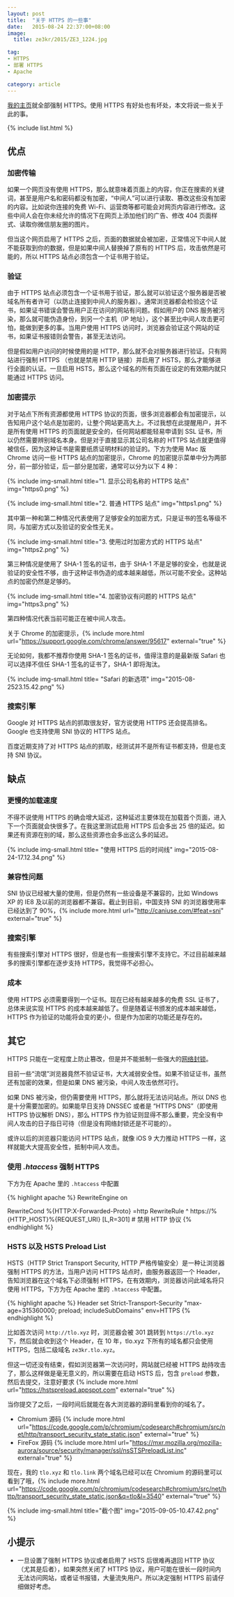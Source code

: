 ```yaml
---
layout: post
title:  "关于 HTTPS 的一些事"
date:   2015-08-24 22:37:00+08:00
image:
  title: ze3kr/2015/ZE3_1224.jpg

tag: 
- HTTPS
- 部署 HTTPS
- Apache

category: article
---
```

[我的主页](/)就全部强制 HTTPS。使用 HTTPS 有好处也有坏处，本文将说一些关于此的事。

{% include list.html %}

## 优点

### 加密传输

如果一个网页没有使用 HTTPS，那么就意味着页面上的内容，你正在搜索的关键词，甚至是用户名和密码都没有加密，“中间人”可以进行读取、篡改这些没有加密的内容。比如说你连接的免费 Wi-Fi、运营商等都可能会对网页内容进行修改。这些中间人会在你未经允许的情况下在网页上添加他们的广告、修改 404 页面样式、读取你微信朋友圈的图片。

但当这个网页启用了 HTTPS 之后，页面的数据就会被加密，正常情况下中间人就不能获取到你的数据，但是如果中间人替换掉了原有的 HTTPS 后，攻击依然是可能的，所以 HTTPS 站点必须包含一个证书用于验证。

### 验证

由于 HTTPS 站点必须包含一个证书用于验证，那么就可以验证这个服务器是否被域名所有者许可（以防止连接到中间人的服务器）。通常浏览器都会检验这个证书，如果证书错误会警告用户正在访问的网站有问题。假如用户的 DNS 服务被污染，那么就可能伪造身份，到另一个主机（IP 地址），这个甚至比中间人攻击更可怕，能做到更多的事。当用户使用 HTTPS 访问时，浏览器会验证这个网站的证书，如果证书报错则会警告，甚至无法访问。

但是假如用户访问的时候使用的是 HTTP，那么就不会对服务器进行验证。只有网站进行强制 HTTPS （也就是禁用 HTTP 链接）并启用了 HSTS，那么才能够进行全面的认证。一旦启用 HSTS，那么这个域名的所有页面在设定的有效期内就只能通过 HTTPS 访问。

### 加密提示

对于站点下所有资源都使用 HTTPS 协议的页面，很多浏览器都会有加密提示，以告知用户这个站点是加密的，让整个网站更高大上。不过我想在此提醒用户，并不是所有使用 HTTPS 的页面就是安全的，任何网站都能轻易申请到 SSL 证书，所以仍然需要辨别域名本身。但是对于直接显示其公司名称的 HTTPS 站点就更值得被信任，因为这种证书是需要纸质证明材料的验证的。下方为使用 Mac 版 Chrome 访问一些 HTTPS 站点的加密提示，Chrome 的加密提示菜单中分为两部分，前一部分验证，后一部分是加密，通常可以分为以下 4 种：

{% include img-small.html title="1. 显示公司名称的 HTTPS 站点" img="https0.png" %}

{% include img-small.html title="2. 普通 HTTPS 站点" img="https1.png" %}

其中第一种和第二种情况代表使用了足够安全的加密方式，只是证书的签名等级不同，与加密方式以及验证的安全性无关。

{% include img-small.html title="3. 使用过时加密方式的 HTTPS 站点" img="https2.png" %}

第三种情况是使用了 SHA-1 签名的证书，由于 SHA-1 不是足够的安全，也就是说验证的安全性不够，由于这种证书伪造的成本越来越低，所以可能不安全。这种站点的加密仍然是足够的。

{% include img-small.html title="4. 加密协议有问题的 HTTPS 站点" img="https3.png" %}

第四种情况代表当前可能正在被中间人攻击。

关于 Chrome 的加密提示，{% include more.html url="https://support.google.com/chrome/answer/95617" external="true" %}

无论如何，我都不推荐你使用 SHA-1 签名的证书，值得注意的是最新版 Safari 也可以选择不信任 SHA-1 签名的证书了，SHA-1 即将淘汰。

{% include img-small.html title= "Safari 的新选项" img="2015-08-2523.15.42.png" %}

### 搜索引擎

Google 对 HTTPS 站点的抓取很友好，官方说使用 HTTPS 还会提高排名。Google 也支持使用 SNI 协议的 HTTPS 站点。

百度近期支持了对 HTTPS 站点的抓取，经测试并不是所有证书都支持，但是也支持 SNI 协议。

## 缺点

### 更慢的加载速度

不得不说使用 HTTPS  的确会增大延迟，这种延迟主要体现在加载首个页面，进入下一个页面就会快很多了。在我这里测试启用 HTTPS 后会多出 25 倍的延迟。如果还有资源在别的域，那么这些资源也会多出这么多的延迟。

{% include img-small.html title= "使用 HTTPS 后的时间线" img="2015-08-24-17.12.34.png" %}

### 兼容性问题

SNI 协议已经被大量的使用，但是仍然有一些设备是不兼容的，比如 Windows XP 的 IE8 及以前的浏览器都不兼容。截止到目前，中国支持 SNI 的浏览器使用率已经达到了 90%，{% include more.html url="http://caniuse.com/#feat=sni" external="true" %}

### 搜索引擎

有些搜索引擎对 HTTPS 很好，但是也有一些搜索引擎不支持它。不过目前越来越多的搜索引擎都在逐步支持 HTTPS，我觉得不必担心。

### 成本

使用 HTTPS 必须需要得到一个证书。现在已经有越来越多的免费 SSL 证书了，总体来说实现 HTTPS 的成本越来越低了。但是随着证书颁发的成本越来越低，HTTPS 作为验证的功能将会变的更小，但是作为加密的功能还是存在的。

## 其它

HTTPS 只能在一定程度上防止篡改，但是并不能抵制一些强大的[网络封锁](https://zh.wikipedia.org/wiki/%E9%98%B2%E7%81%AB%E9%95%BF%E5%9F%8E)。

目前一些“流氓”浏览器竟然不验证证书，大大减弱安全性。如果不验证证书，虽然还有加密的效果，但是如果 DNS 被污染，中间人攻击依然可行。

如果 DNS 被污染，但仍需要使用 HTTPS，那么就将无法访问站点。所以 DNS 也是十分需要加密的。如果能早日支持 DNSSEC 或者是 “HTTPS DNS”（即使用 HTTPS 协议解析 DNS），那么 HTTPS 作为验证则显得不那么重要，完全没有中间人攻击的日子指日可待（但是没有网络封锁还是不可能的）。

或许以后的浏览器只能访问 HTTPS 站点，就像 iOS 9 大力推动 HTTPS 一样，这样就能大大提高安全性，抵制中间人攻击。

### 使用 _**.htaccess**_ 强制 HTTPS

下方为在 Apache 里的 `.htaccess` 中配置

{% highlight apache %}
RewriteEngine on

RewriteCond %{HTTP:X-Forwarded-Proto} =http
RewriteRule ^ https://%{HTTP_HOST}%{REQUEST_URI} [L,R=301] # 禁用 HTTP 协议
{% endhighlight %}

### HSTS 以及 HSTS Preload List

HSTS（HTTP Strict Transport Security, HTTP 严格传输安全）是一种让浏览器强制 HTTPS 的方法，当用户访问 HTTPS 站点时，由服务器返回一个 Header，告知浏览器在这个域名下必须强制 HTTPS，在有效期内，浏览器访问此域名将只使用 HTTPS，下方为在 Apache 里的 `.htaccess` 中配置。

{% highlight apache %}
Header set Strict-Transport-Security "max-age=315360000; preload; includeSubDomains" env=HTTPS
{% endhighlight %}

比如首次访问 `http://tlo.xyz` 时，浏览器会被 301 跳转到 `https://tlo.xyz` 下，然后就会收到这个 Header，在 10 年，tlo.xyz 下所有的域名都只会使用 HTTPS，包括二级域名 `ze3kr.tlo.xyz`。

但这一切还没有结束，假如浏览器第一次访问时，网站就已经被 HTTPS 劫持攻击了，那么这样做是毫无意义的，所以需要在启动 HSTS 后，包含 `preload` 参数，然后去提交，注意好要求 {% include more.html url="https://hstspreload.appspot.com" external="true" %}

当你提交了之后，一段时间后就能在各大浏览器的源码里看到你的域名了。

+ Chromium 源码 {% include more.html url="https://code.google.com/p/chromium/codesearch#chromium/src/net/http/transport_security_state_static.json" external="true" %}
+ FireFox 源码 {% include more.html url="https://mxr.mozilla.org/mozilla-aurora/source/security/manager/ssl/nsSTSPreloadList.inc" external="true" %}

现在，我的 `tlo.xyz` 和 `tlo.link` 两个域名已经可以在 Chromium 的源码里可以看到了哦，{% include more.html url="https://code.google.com/p/chromium/codesearch#chromium/src/net/http/transport_security_state_static.json&q=tlo&l=3540" external="true" %}

{% include img-small.html title="截个图" img="2015-09-05-10.47.42.png" %}

## 小提示

+ 一旦设置了强制 HTTPS 协议或者启用了 HSTS 后很难再退回 HTTP 协议（尤其是后者），如果突然关闭了 HTTPS 协议，用户可能在很长一段时间内无法访问网站，或者证书报错，大量流失用户。所以决定强制 HTTPS 前请仔细做好考虑。
